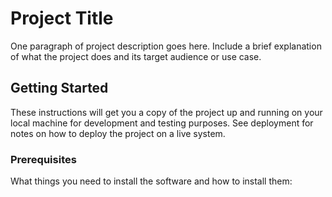 # Project Title

One paragraph of project description goes here. Include a brief explanation of what the project does and its target audience or use case.

## Getting Started

These instructions will get you a copy of the project up and running on your local machine for development and testing purposes. See deployment for notes on how to deploy the project on a live system.

### Prerequisites

What things you need to install the software and how to install them:

